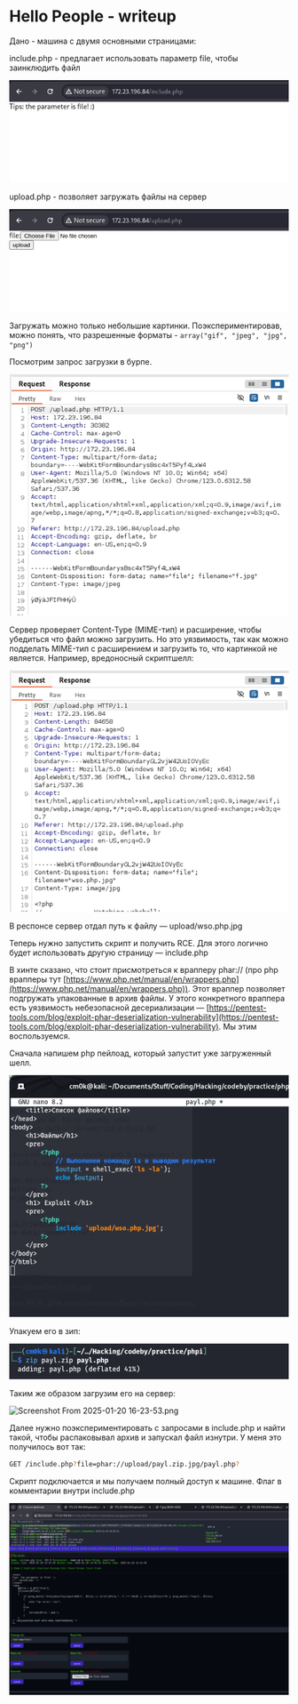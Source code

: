 # Hello People - writeup

Дано - машина с двумя основными страницами:

include.php - предлагает использовать параметр file, чтобы заинклюдить файл

![image.png](Hello%20People%20-%20writeup%20181021737a898050885ed8a864f979d0/image.png)

upload.php - позволяет загружать файлы на сервер

![image.png](Hello%20People%20-%20writeup%20181021737a898050885ed8a864f979d0/image%201.png)

Загружать можно только небольшие картинки. Поэкспериментировав, можно понять, что разрешенные форматы - `array("gif", "jpeg", "jpg", "png")`

Посмотрим запрос загрузки в бурпе.

![image.png](Hello%20People%20-%20writeup%20181021737a898050885ed8a864f979d0/image%202.png)

Сервер проверяет Content-Type (MIME-тип) и расширение, чтобы убедиться что файл можно загрузить. Но это уязвимость, так как можно подделать MIME-тип с расширением и загрузить то, что картинкой не является. Например, вредоносный скриптшелл:

![image.png](Hello%20People%20-%20writeup%20181021737a898050885ed8a864f979d0/image%203.png)

В респонсе сервер отдал путь к файлу — upload/wso.php.jpg

Теперь нужно запустить скрипт и получить RCE. Для этого логично будет использовать другую страницу — include.php

В хинте сказано, что стоит присмотреться к врапперу phar:// (про php врапперы тут [https://www.php.net/manual/en/wrappers.php](https://www.php.net/manual/en/wrappers.php)). Этот враппер позволяет подгружать упакованные в архив файлы. У этого конкретного враппера есть уязвимость небезопасной десериализации — [https://pentest-tools.com/blog/exploit-phar-deserialization-vulnerability](https://pentest-tools.com/blog/exploit-phar-deserialization-vulnerability). Мы этим воспользуемся.

Сначала напишем php пейлоад, который запустит уже загруженный шелл.

![image.png](Hello%20People%20-%20writeup%20181021737a898050885ed8a864f979d0/image%204.png)

Упакуем его в зип:

![image.png](Hello%20People%20-%20writeup%20181021737a898050885ed8a864f979d0/image%205.png)

Таким же образом загрузим его на сервер:

![Screenshot From 2025-01-20 16-23-53.png](Hello%20People%20-%20writeup%20181021737a898050885ed8a864f979d0/Screenshot_From_2025-01-20_16-23-53.png)

Далее нужно поэкспериментировать с запросами в include.php и найти такой, чтобы распаковывал архив и запускал файл изнутри. У меня это получилось вот так:

```bash
GET /include.php?file=phar://upload/payl.zip.jpg/payl.php?
```

Скрипт подключается и мы получаем полный доступ к машине. Флаг в комментарии внутри include.php

![image.png](Hello%20People%20-%20writeup%20181021737a898050885ed8a864f979d0/image%206.png)